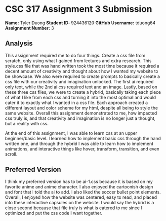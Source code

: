 # CSC 317 Assignment 3 Submission

**Name:** Tyler Duong
**Student ID:** 924436120 
**GitHub Username:** tduong64
**Assignment Number:** 3

## Analysis
This assignment required me to do four things. Create a css file from scratch, only using what I gained from lectures and extra research. This style.css file that was hand written took the most time because it required a decent amount of creativity and thought about how I wanted my website to be showcase. We also were required to create prompts to basically create a css file with our creativity and imagination unlocked. The first ai required only text, while the 2nd ai css required text and an image. Lastly, based on these three css files, we were to create a hybrid, basically taking each piece of what I like from each css and turning it into the most optimal and would cater it to exactly what I wanted in a css file. Each approach created a different layout and color scheme for my html, despite all being to style the same website. Overall this assignment demonstrated to me, how impacted css truly is, and that creativity and imagination is no longer just a thought, but a reality with css.

At the end of this assignment, I was able to learn css at an upper beginner/basic level. I learned how to implement basic css through the hand written one, and through the hybrid I was able to learn how to implement animations, and interactive things like hover, transform, transition, and even scroll.

## Preferred Version
I think my preferred version has to be ai-1.css because it is based on my favorite anime and anime character. I also enjoyed the cartoonish design and font that I told the ai to add. I also liked the soccer bullet point elements. Overall, I enjoyed how the website was centered, easy to read, and placed into these interactive capsules on the website. I would say the hybrid is a close second because that file truly is what is catered to me since I optimized and put the css code I want together.